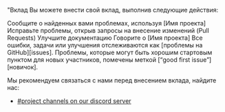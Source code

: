 "Вклад
Вы можете внести свой вклад, выполнив следующие действия:

Сообщите о найденных вами проблемах, используя [Имя проекта]
Исправьте проблемы, открыв запросы на внесение изменений (Pull Requests)
Улучшите документацию
Говорите о [Имя проекта]
Все ошибки, задачи или улучшения отслеживаются как [проблемы на GitHub][issues]. Проблемы, которые могут быть хорошим стартовым пунктом для новых участников, помечены меткой [“good first issue”][новичок].

Мы рекомендуем связаться с нами перед внесением вклада, найдите нас:

- [#project channels on our discord server](https://discord.gg/HaENQNTz)